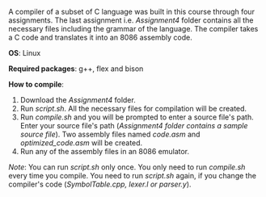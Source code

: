 A compiler of a subset of C language was built in this course through four assignments. The last assignment i.e. *Assignment4* folder contains all the necessary
files including the grammar of the language. The compiler takes a C code and translates it into an 8086 assembly code.

**OS**: Linux

**Required packages**: g++, flex and bison

**How to compile**:

1. Download the *Assignment4* folder.
2. Run *script.sh*. All the necessary files for compilation will be created.
3. Run *compile.sh* and you will be prompted to enter a source file's path. Enter your source file's path (*Assignment4 folder contains a sample source file*).
Two assembly files named *code.asm* and *optimized_code.asm* will be created.
4. Run any of the assembly files in an 8086 emulator.

*Note*: You can run *script.sh* only once. You only need to run *compile.sh* every time you compile. You need to run *script.sh* again, if you change the compiler's
code (*SymbolTable.cpp, lexer.l or parser.y*).
